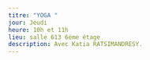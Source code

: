 ```yaml
---
titre: "YOGA "
jour: Jeudi
heure: 10h et 11h
lieu: salle 613 6éme étage
description: Avec Katia RATSIMANDRESY.
---
```

